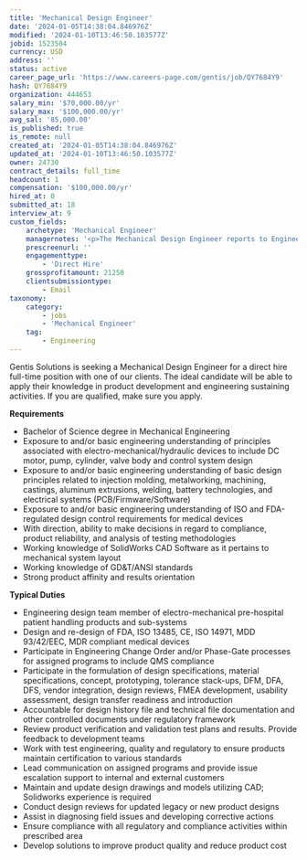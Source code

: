 ```yaml
---
title: 'Mechanical Design Engineer'
date: '2024-01-05T14:38:04.846976Z'
modified: '2024-01-10T13:46:50.103577Z'
jobid: 1523504
currency: USD
address: ''
status: active
career_page_url: 'https://www.careers-page.com/gentis/job/QY7684Y9'
hash: QY7684Y9
organization: 444653
salary_min: '$70,000.00/yr'
salary_max: '$100,000.00/yr'
avg_sal: '85,000.00'
is_published: true
is_remote: null
created_at: '2024-01-05T14:38:04.846976Z'
updated_at: '2024-01-10T13:46:50.103577Z'
owner: 24730
contract_details: full_time
headcount: 1
compensation: '$100,000.00/yr'
hired_at: 0
submitted_at: 18
interview_at: 9
custom_fields:
    archetype: 'Mechanical Engineer'
    managernotes: '<p>The Mechanical Design Engineer reports to Engineering Management and works closely with functional and cross functional team members in the global company including those in product management, marketing, sales, finance, operations, quality and regulatory. The Mechanical Design Engineer is responsible for all product development and engineering sustaining activities for assigned programs.</p>'
    prescreenurl: ''
    engagementtype:
        - 'Direct Hire'
    grossprofitamount: 21250
    clientsubmissiontype:
        - Email
taxonomy:
    category:
        - jobs
        - 'Mechanical Engineer'
    tag:
        - Engineering
---
```


<p>Gentis Solutions is seeking a Mechanical Design Engineer&nbsp;for a direct hire full-time position with one of our clients. The ideal candidate will be able to ﻿apply their knowledge in product development and engineering sustaining activities. If you are qualified, make sure you apply.<br></p>
<p><strong>Requirements</strong></p>
<ul><li>Bachelor of Science degree in Mechanical Engineering</li><li>Exposure to and/or basic engineering understanding of principles associated with electro-mechanical/hydraulic devices to include DC motor, pump, cylinder, valve body and control system design</li><li>Exposure to and/or basic engineering understanding of basic design principles related to injection molding, metalworking, machining, castings, aluminum extrusions, welding, battery technologies, and electrical systems (PCB/Firmware/Software)</li><li>Exposure to and/or basic engineering understanding of ISO and FDA-regulated design control requirements for medical devices</li><li>With direction, ability to make decisions in regard to compliance, product reliability, and analysis of testing methodologies</li><li>Working knowledge of SolidWorks CAD Software as it pertains to mechanical system layout</li><li>Working knowledge of GD&amp;T/ANSI standards</li><li>Strong product affinity and results orientation<br></li></ul>
<p><strong>Typical Duties</strong><br></p>
<ul></ul>
<ul><li>Engineering design team member of electro-mechanical pre-hospital patient handling products and sub-systems</li><li>Design and re-design of FDA, ISO 13485, CE, ISO 14971, MDD 93/42/EEC, MDR compliant medical devices</li><li>Participate in Engineering Change Order and/or Phase-Gate processes for assigned programs to include QMS compliance</li><li>Participate in the formulation of design specifications, material specifications, concept, prototyping, tolerance stack-ups, DFM, DFA, DFS, vendor integration, design reviews, FMEA development, usability assessment, design transfer readiness and introduction</li><li>Accountable for design history file and technical file documentation and other controlled documents under regulatory framework</li><li>Review product verification and validation test plans and results. Provide feedback to development teams</li><li>Work with test engineering, quality and regulatory to ensure products maintain certification to various standards</li><li>Lead communication on assigned programs and provide issue escalation support to internal and external customers</li><li>Maintain and update design drawings and models utilizing CAD; Solidworks experience is required</li><li>Conduct design reviews for updated legacy or new product designs</li><li>Assist in diagnosing field issues and developing corrective actions</li><li>Ensure compliance with all regulatory and compliance activities within prescribed area</li><li>Develop solutions to improve product quality and reduce product cost</li></ul>